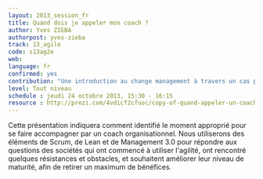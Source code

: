 ```yaml
---
layout: 2013_session_fr
title: Quand dois je appeler mon coach ?
author: Yves ZIEBA
authorpost: yves-zieba
track: 13_agile
code: s13ag2e
web: 
language: fr
confirmed: yes
contribution: "Une introduction au change management à travers un cas pratique dans un domaine connu : Scrum."
level: Tout niveau
schedule : jeudi 24 octobre 2013, 15:30 - 16:15
resource : http://prezi.com/4vdicf2cfuoc/copy-of-quand-appeler-un-coach-agile/
---
```


Cette présentation indiquera comment identifié le moment approprié pour se faire accompagner par un coach organisationnel. 
Nous utiliserons des éléments de Scrum, de Lean et de Management 3.0 pour répondre aux questions des sociétés qui ont commencé à utiliser l'agilité, ont rencontré quelques résistances et obstacles, et souhaitent améliorer leur niveau de maturité, afin de retirer un maximum de bénéfices.
